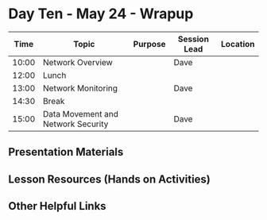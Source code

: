 # Day Ten - May 24 - Wrapup

| Time | Topic | Purpose | Session Lead | Location |
|------|-------|---------|--------------|----------|
| 10:00 | Network Overview | | Dave | | 
| 12:00 | Lunch | | | |
| 13:00 | Network Monitoring | | Dave | | 
| 14:30 | Break | | | | 
| 15:00 | Data Movement and Network Security| | Dave | | 

## Presentation Materials

## Lesson Resources (Hands on Activities)

## Other Helpful Links
